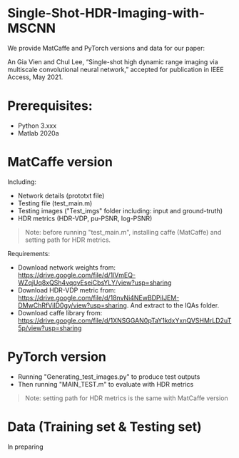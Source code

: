 # Single-Shot-HDR-Imaging-with-MSCNN

We provide MatCaffe and PyTorch versions and data for our paper:

An Gia Vien and Chul Lee, “Single-shot high dynamic range imaging via multiscale convolutional neural network,” accepted for publication in IEEE Access, May 2021.

# Prerequisites:
+ Python 3.xxx
+ Matlab 2020a

# MatCaffe version
Including:
+ Network details (prototxt file)
+ Testing file (test_main.m)
+ Testing images ("Test_imgs" folder including: input and ground-truth)
+ HDR metrics (HDR-VDP, pu-PSNR, log-PSNR)

> Note: before running "test_main.m", installing caffe (MatCaffe) and setting path for HDR metrics.

Requirements:
+ Download network weights from: https://drive.google.com/file/d/1lVmEQ-WZqjUq8xQSh4vqqvEseiCbsYLY/view?usp=sharing 
+ Download HDR-VDP metric from: https://drive.google.com/file/d/18nvNi4NEwBDPiIJEM-DMwChRfViID0gy/view?usp=sharing. And extract to the IQAs folder.
+ Download caffe library from: https://drive.google.com/file/d/1XNSGGAN0pTaY1kdxYxnQVSHMrLD2uT5p/view?usp=sharing

# PyTorch version
+ Running "Generating_test_images.py" to produce test outputs
+ Then running "MAIN_TEST.m" to evaluate with HDR metrics

> Note: setting path for HDR metrics is the same with MatCaffe version

# Data (Training set & Testing set)
In preparing
